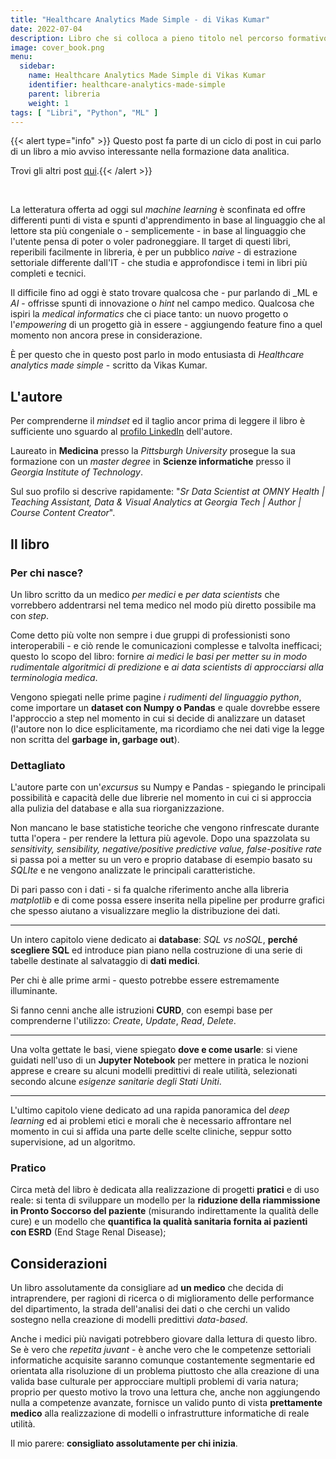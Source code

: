 ```yaml
---
title: "Healthcare Analytics Made Simple - di Vikas Kumar"
date: 2022-07-04
description: Libro che si colloca a pieno titolo nel percorso formativo del modello della figura ibrida medico-data analitica.
image: cover_book.png
menu:
  sidebar:
    name: Healthcare Analytics Made Simple di Vikas Kumar
    identifier: healthcare-analytics-made-simple
    parent: libreria
    weight: 1
tags: [ "Libri", "Python", "ML" ]
---
```


{{< alert type="info" >}}
Questo post fa parte di un ciclo di post in cui parlo di un libro a mio avviso interessante nella formazione data analitica.

Trovi gli altri post [qui](/posts/libreria/).{{< /alert >}}

&nbsp;

La letteratura offerta ad oggi sul _machine learning_ è sconfinata ed offre differenti punti di vista e spunti d'apprendimento in base al linguaggio che al lettore sta più congeniale o - semplicemente - in base al linguaggio che l'utente pensa di poter o voler padroneggiare.
Il target di questi libri, reperibili facilmente in libreria, è per un pubblico _naive_ - di estrazione settoriale differente dall'IT - che studia e approfondisce i temi in libri più completi e tecnici.

Il difficile fino ad oggi è stato trovare qualcosa che - pur parlando di _ML e _AI_ - offrisse spunti di innovazione o _hint_ nel campo medico. Qualcosa che ispiri la _medical informatics_ che ci piace tanto: un nuovo progetto o l'_empowering_ di un progetto già in essere - aggiungendo feature fino a quel momento non ancora prese in considerazione.

È per questo che in questo post parlo in modo entusiasta di _Healthcare analytics made simple_ - scritto da Vikas Kumar.

## L'autore

Per comprenderne il _mindset_ ed il taglio ancor prima di leggere il libro è sufficiente uno sguardo al [profilo LinkedIn](https://www.linkedin.com/in/vikas-kumar-md-1a1a2525/) dell'autore.

Laureato in **Medicina** presso la _Pittsburgh University_ prosegue la sua formazione con un _master degree_ in **Scienze informatiche** presso il _Georgia Institute of Technology_.

Sul suo profilo si descrive rapidamente: "_Sr Data Scientist at OMNY Health | Teaching Assistant, Data & Visual Analytics at Georgia Tech | Author | Course Content Creator_".

## Il libro

### Per chi nasce?

Un libro scritto da un medico _per medici_ e _per data scientists_ che vorrebbero addentrarsi nel tema medico nel modo più diretto possibile ma con _step_.

Come detto più volte non sempre i due gruppi di professionisti sono interoperabili - e ciò rende le comunicazioni complesse e talvolta inefficaci; questo lo scopo del libro: fornire _ai medici le basi per metter su in modo rudimentale algoritmici di predizione_ e _ai data scientists di approcciarsi alla terminologia medica_.

Vengono spiegati nelle prime pagine *i rudimenti del linguaggio python*, come importare un **dataset con Numpy o Pandas** e quale dovrebbe essere l'approccio a step nel momento in cui si decide di analizzare un dataset (l'autore non lo dice esplicitamente, ma ricordiamo che nei dati vige la legge non scritta del **garbage in, garbage out**).

### Dettagliato

L'autore parte con un'_excursus_ su Numpy e Pandas - spiegando le principali possibilità e capacità delle due librerie nel momento in cui ci si approccia alla pulizia del database e alla sua riorganizzazione.

Non mancano le base statistiche teoriche che vengono rinfrescate durante tutta l'opera - per rendere la lettura più agevole.
Dopo una spazzolata su _sensitivity, sensibility, negative/positive predictive value, false-positive rate_ si passa poi a metter su un vero e proprio database di esempio basato su *SQLIte* e ne vengono analizzate le principali caratteristiche.

Di pari passo con i dati - si fa qualche riferimento anche alla libreria _matplotlib_ e di come possa essere inserita nella pipeline per produrre grafici che spesso aiutano a visualizzare meglio la distribuzione dei dati.

* * *

Un intero capitolo viene dedicato ai **database**: _SQL vs noSQL_, **perché scegliere SQL** ed introduce pian piano nella costruzione di una serie di tabelle destinate al salvataggio di **dati medici**.

Per chi è alle prime armi - questo potrebbe essere estremamente illuminante.

Si fanno cenni anche alle istruzioni **CURD**, con esempi base per comprenderne l'utilizzo: _Create_, _Update_, _Read_, _Delete_.

* * *

Una volta gettate le basi, viene spiegato **dove e come usarle**: si viene guidati nell'uso di un **Jupyter Notebook** per mettere in pratica le nozioni apprese e creare su alcuni modelli predittivi di reale utilità, selezionati secondo alcune _esigenze sanitarie degli Stati Uniti_.

* * *

L'ultimo capitolo viene dedicato ad una rapida panoramica del _deep learning_ ed ai problemi etici e morali che è necessario affrontare nel momento in cui si affida una parte delle scelte cliniche, seppur sotto supervisione, ad un algoritmo.

### Pratico

Circa metà del libro è dedicata alla realizzazione di progetti **pratici** e di uso reale: si tenta di sviluppare un modello per la **riduzione della riammissione in Pronto Soccorso del paziente** (misurando indirettamente la qualità delle cure) e un modello che **quantifica la qualità sanitaria fornita ai pazienti con ESRD** (End Stage Renal Disease);

## Considerazioni

Un libro assolutamente da consigliare ad **un medico** che decida di intraprendere, per ragioni di ricerca o di miglioramento delle performance del dipartimento, la strada dell'analisi dei dati o che cerchi un valido sostegno nella creazione di modelli predittivi _data-based_.

Anche i medici più navigati potrebbero giovare dalla lettura di questo libro. Se è vero che _repetita juvant_ - è anche vero che le competenze settoriali informatiche acquisite saranno comunque costantemente segmentarie ed orientata alla risoluzione di un problema piuttosto che alla creazione di una valida base culturale per approcciare multipli problemi di varia natura; proprio per questo motivo la trovo una lettura che, anche non aggiungendo nulla a competenze avanzate, fornisce un valido punto di vista **prettamente medico** alla realizzazione di modelli o infrastrutture informatiche di reale utilità.

Il mio parere: **consigliato assolutamente per chi inizia**.